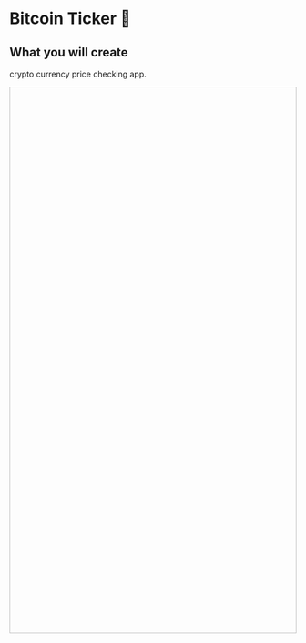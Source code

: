 # Bitcoin Ticker 🤑

## What you will create

crypto currency price checking app.

<img scr="Bitcoin-Ticker.gif" width="540" height="960">

